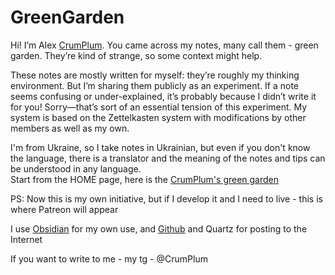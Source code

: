 # GreenGarden

Hi! I’m Alex [CrumPlum](https://www.youtube.com/channel/UCHts1E2GLIjuNWEBcON_wpA). You came across my notes, many call them - green garden. They’re kind of strange, so some context might help.  

These notes are mostly written for myself: they’re roughly my thinking environment. But I’m sharing them publicly as an experiment. If a note seems confusing or under-explained, it’s probably because I didn’t write it for you! Sorry—that’s sort of an essential tension of this experiment. My system is based on the Zettelkasten system with modifications by other members as well as my own.  

I'm from Ukraine, so I take notes in Ukrainian, but even if you don't know the language, there is a translator and the meaning of the notes and tips can be understood in any language.  
Start from the HOME page, here is the [CrumPlum's green garden](https://crumplum.github.io/greenGardenCrumPlum/)  

PS: Now this is my own initiative, but if I develop it and I need to live - this is where Patreon will appear  

I use [Obsidian](https://obsidian.md/) for my own use, and [Github](https://github.com/) and Quartz for posting to the Internet  

If you want to write to me - my tg - @CrumPlum
